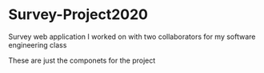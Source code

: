 # Survey-Project2020
Survey web application I worked on with two collaborators for my software engineering class

These are just the componets for the project
